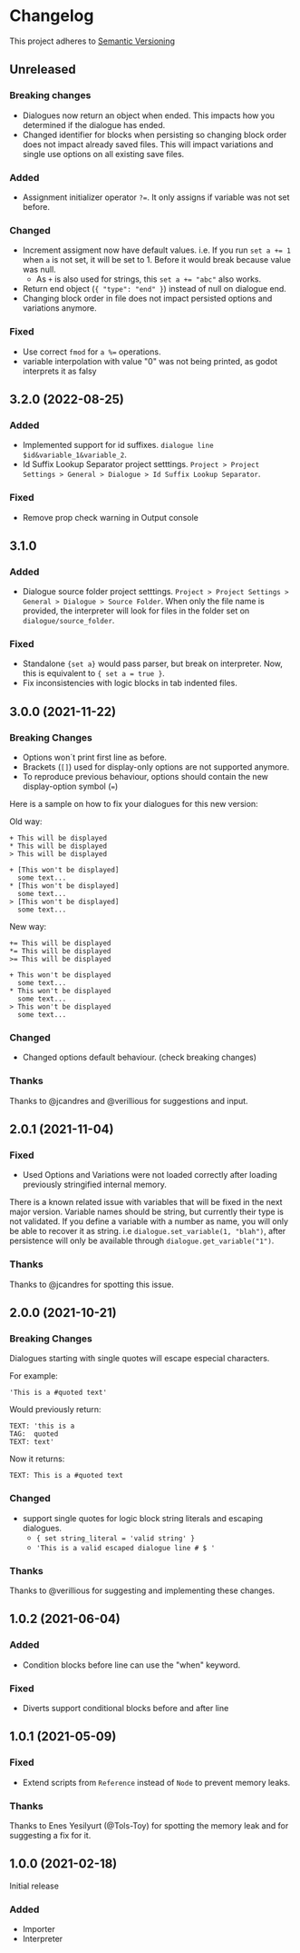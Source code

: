 # Changelog

This project adheres to [Semantic Versioning](https://semver.org/spec/v2.0.0.html)

## Unreleased

### Breaking changes

- Dialogues now return an object when ended. This impacts how you determined if the dialogue has ended.
- Changed identifier for blocks when persisting so changing block order does not impact already saved files. This will impact variations and single use options on all existing save files.

### Added

- Assignment initializer operator `?=`. It only assigns if variable was not set before.

### Changed

- Increment assigment now have default values. i.e. If you run `set a += 1` when `a` is not set, it will be set to 1. Before it would break because value was null.
    - As `+` is also used for strings, this `set a += "abc"` also works.
- Return end object (`{ "type": "end" }`) instead of null on dialogue end.
- Changing block order in file does not impact persisted options and variations anymore.

### Fixed

- Use correct `fmod` for `a %=` operations.
- variable interpolation with value "0" was not being printed, as godot interprets it as falsy

## 3.2.0 (2022-08-25)

### Added

- Implemented support for id suffixes. `dialogue line $id&variable_1&variable_2`.
- Id Suffix Lookup Separator project setttings. `Project > Project Settings > General > Dialogue > Id Suffix Lookup Separator`.

### Fixed
- Remove prop check warning in Output console

## 3.1.0

### Added

- Dialogue source folder project setttings. `Project > Project Settings > General > Dialogue > Source Folder`.
  When only the file name is provided, the interpreter will look for files in the folder set on `dialogue/source_folder`.

### Fixed

- Standalone `{set a}` would pass parser, but break on interpreter. Now, this is equivalent to `{ set a = true }`.
- Fix inconsistencies with logic blocks in tab indented files.

## 3.0.0 (2021-11-22)

### Breaking Changes

- Options won´t print first line as before.
- Brackets (`[]`) used for display-only options are not supported anymore.
- To reproduce previous behaviour, options should contain the new display-option symbol (`=`)

Here is a sample on how to fix your dialogues for this new version:

Old way:
```
+ This will be displayed
* This will be displayed
> This will be displayed

+ [This won't be displayed]
  some text...
* [This won't be displayed]
  some text...
> [This won't be displayed]
  some text...
```
New way:
```
+= This will be displayed
*= This will be displayed
>= This will be displayed

+ This won't be displayed
  some text...
* This won't be displayed
  some text...
> This won't be displayed
  some text...
```

### Changed

- Changed options default behaviour. (check breaking changes)

### Thanks

Thanks to @jcandres and @verillious for suggestions and input.

## 2.0.1 (2021-11-04)

### Fixed

- Used Options and Variations were not loaded correctly after loading previously stringified internal memory.

There is a known related issue with variables that will be fixed in the next major version. Variable names should be string,
but currently their type is not validated. If you define a variable with a number as name, you will only be able to recover it
as string. i.e `dialogue.set_variable(1, "blah")`, after persistence will only be available through `dialogue.get_variable("1")`.

### Thanks

Thanks to @jcandres for spotting this issue.

## 2.0.0 (2021-10-21)

### Breaking Changes

Dialogues starting with single quotes will escape especial characters.

For example:
```
'This is a #quoted text'
```
Would previously return:
```
TEXT: 'this is a
TAG:  quoted
TEXT: text'
```
Now it returns:
```
TEXT: This is a #quoted text
```

### Changed

- support single quotes for logic block string literals and escaping dialogues.
    - `{ set string_literal = 'valid string' }`
    - `'This is a valid escaped dialogue line # $ '`

### Thanks

Thanks to @verillious for suggesting and implementing these changes.

## 1.0.2 (2021-06-04)

### Added

- Condition blocks before line can use the "when" keyword.

### Fixed

- Diverts support conditional blocks before and after line

## 1.0.1 (2021-05-09)

### Fixed

- Extend scripts from `Reference` instead of `Node` to prevent memory leaks.

### Thanks

Thanks to Enes Yesilyurt (@Tols-Toy) for spotting the memory leak and for suggesting a fix for it.

## 1.0.0 (2021-02-18)

Initial release

### Added

- Importer
- Interpreter
